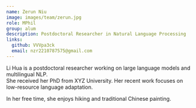 ```yaml
---
name: Zerun Niu
image: images/team/zerun.jpg
role: MPhil
group: alum
description: Postdoctoral Researcher in Natural Language Processing
links:
  github: VVVpa3ck
  email: nzr2210787575@gmail.com
---
```


Li Hua is a postdoctoral researcher working on large language models and multilingual NLP.  
She received her PhD from XYZ University. Her recent work focuses on low-resource language adaptation.

In her free time, she enjoys hiking and traditional Chinese painting.
